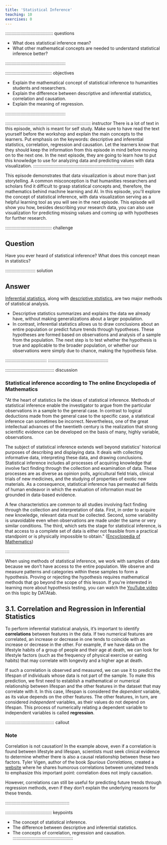 ```yaml
---
title: 'Statistical Inference'
teaching: 10
exercises: 0
---
```



:::::::::::::::::::::::::::::::::::::: questions 

- What does statistical inference mean?
- What other mathematical concepts are needed to understand statistical inference better?

::::::::::::::::::::::::::::::::::::::::::::::::

::::::::::::::::::::::::::::::::::::: objectives

- Explain the mathematical concept of statistical inference to humanities students and researchers.
- Explain the difference between descriptive and inferential statistics, correlation and causation. 
- Explain the meaning of regression. 

::::::::::::::::::::::::::::::::::::::::::::::::

:::::::::::::::::::::::::::::::::::::::::::::::::::::::::::::::::::: instructor
There is a lot of text in this episode, which is meant for self study. Make sure to have read the text yourself
before the workshop and explain the main concepts to the learners. Put emphasis on the keywords: descriptive and 
inferential statistics, correlation, regression and causation. Let the learners know that they should keep the 
information from this episode in mind before moving on to the next one. In the next episode, they are going to 
learn how to put this knowledge to use for analyzing data and predicting values with data visualization. 
::::::::::::::::::::::::::::::::::::::::::::::::::::::::::::::::::::::::::::::::


This episode demonstrates that data visualization is about more than just storytelling. A common misconception is 
that humanities researchers and scholars find it difficult to grasp statistical concepts and, therefore, the 
mathematics behind machine learning and AI. In this episode, you'll explore the concept of statistical inference, 
with data visualization serving as a helpful learning tool as you will see in the next episode. This episode will 
show you how, besides describing your research data, you can also use visualization for predicting missing values 
and coming up with hypotheses for further research. 

::::::::::::::::::::::::::::::::::::: challenge 

## Question

Have you ever heard of statistical inference? What does this concept mean in statistics?

:::::::::::::::::::::::: solution 

## Answer
 
<u>Inferential statistics</u>, along with <u>descriptive ststistics</u>, are two major methods of statistical analysis. 

- Descriptive statistics summarizes and explains the data we already have, without making generalizations about a 
larger population.
- In contrast, inferential statistics allows us to draw conclusions about an entire population or predict future 
trends through hypotheses. These hypotheses are formed based on observations and analysis of a sample from the 
population. The next step is to test whether the hypothesis is true and applicable to the broader population, or 
whether our observations were simply due to chance, making the hypothesis false.

:::::::::::::::::::::::::::::::::
::::::::::::::::::::::::::::::::::::::::::::::::

::::::::::::::::::::::::::::::::::::::: discussion

### Statistical inference according to The online Encyclopedia of Mathematics

"At the heart of statistics lie the ideas of statistical inference. Methods of statistical inference enable the 
investigator to argue from the particular observations in a sample to the general case. In contrast to logical 
deductions made from the general case to the specific case, a statistical inference can sometimes be incorrect. 
Nevertheless, one of the great intellectual advances of the twentieth century is the realization that strong 
scientific evidence can be developed on the basis of many, highly variable, observations.

The subject of statistical inference extends well beyond statistics' historical purposes of describing and 
displaying data. It deals with collecting informative data, interpreting these data, and drawing conclusions. 
Statistical inference includes all processes of acquiring knowledge that involve fact finding through the 
collection and examination of data. These processes are as diverse as opinion polls, agricultural field trials, 
clinical trials of new medicines, and the studying of properties of exotic new materials. As a consequence, 
statistical inference has permeated all fields of human endeavor in which the evaluation of information must 
be grounded in data-based evidence.

A few characteristics are common to all studies involving fact finding through the collection and interpretation 
of data. First, in order to acquire new knowledge, relevant data must be collected. Second, some variability 
is unavoidable even when observations are made under the same or very similar conditions. The third, which sets 
the stage for statistical inference, is that access to a complete set of data is either not feasible from a 
practical standpoint or is physically impossible to obtain." 
([Encyclopedia of Mathematics](https://encyclopediaofmath.org/wiki/Statistical_inference))

:::::::::::::::::::::::::::::::::::::::::::::::::::

When using methods of statistical inference, we work with samples of data because we don’t have access to the 
entire population. We observe and measure patterns and categories within these samples to form a hypothesis. 
Proving or rejecting the hypothesis requires mathematical methods that go beyond the scope of this lesson. 
If you're interested in learning more about hypothesis testing, you can watch the 
[YouTube video](https://www.youtube.com/watch?v=2fgQ_8AKhJY) on this topic by DATAtab. 

## 3.1. Correlation and Regression in Inferential Statistics

To perform inferential statistical analysis, it’s important to identify **correlations** between features in the data. 
If two numerical features are correlated, an increase or decrease in one tends to coincide with an increase or 
decrease in the other. For example, if we have data on the lifestyle habits of a group of people and their age at 
death, we can look for lifestyle factors (such as the frequency of physical exercise or eating habits) that may 
correlate with longevity and a higher age at death.

If such a correlation is observed and measured, we can use it to predict the lifespan of individuals whose data 
is not part of the sample. To make this prediction, we first need to establish a mathematical or numerical 
relationship between lifespan and the other features in the dataset that may correlate with it. In this case, 
lifespan is considered the *dependent* variable, as its value depends on the other features. The other features, 
in turn, are considered *independent* variables, as their values do not depend on lifespan. This process of 
numerically relating a dependent variable to independent variables is called **regression**.

::::::::::::::::::::::::::::::::::::::: callout

### Note

Correlation is not causation! In the example above, even if a correlation is found between lifestyle 
and lifespan, scientists must seek clinical evidence to determine whether there is also a causal relationship 
between these two factors. Tyler Vigen, author of the book *Spurious Correlations*, created a 
[website](https://www.tylervigen.com/spurious-correlations) where he shares humorous correlations between 
unrelated trends to emphasize this important point: correlation does not imply causation.

However, correlations can still be useful for predicting future trends through regression methods, 
even if they don’t explain the underlying reasons for these trends.

:::::::::::::::::::::::::::::::::::::::::::::::::::

::::::::::::::::::::::::::::::::::::: keypoints 

- The concept of statistical inference. 
- The difference between descriptive and inferential statistics.
- The concepts of correlation, regression and causation.
::::::::::::::::::::::::::::::::::::::::::::::::

